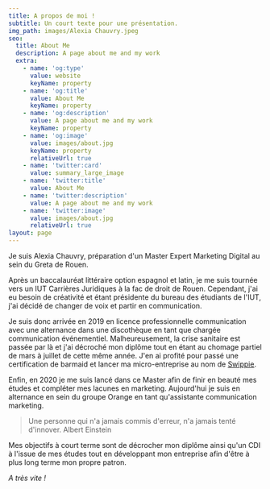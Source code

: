```yaml
---
title: A propos de moi !
subtitle: Un court texte pour une présentation.
img_path: images/Alexia Chauvry.jpeg
seo:
  title: About Me
  description: A page about me and my work
  extra:
    - name: 'og:type'
      value: website
      keyName: property
    - name: 'og:title'
      value: About Me
      keyName: property
    - name: 'og:description'
      value: A page about me and my work
      keyName: property
    - name: 'og:image'
      value: images/about.jpg
      keyName: property
      relativeUrl: true
    - name: 'twitter:card'
      value: summary_large_image
    - name: 'twitter:title'
      value: About Me
    - name: 'twitter:description'
      value: A page about me and my work
    - name: 'twitter:image'
      value: images/about.jpg
      relativeUrl: true
layout: page
---
```

Je suis Alexia Chauvry, préparation d'un Master Expert Marketing Digital au sein du Greta de Rouen.

Après un baccalauréat littéraire option espagnol et latin, je me suis tournée vers un IUT Carrières Juridiques à la fac de droit de Rouen. Cependant, j'ai eu besoin de créativité et étant présidente du bureau des étudiants de l'IUT, j'ai décidé de changer de voix et partir en communication.

Je suis donc arrivée en 2019 en licence professionnelle communication avec une alternance dans une discothèque en tant que chargée communication événementiel. Malheureusement, la crise sanitaire est passée par là et j'ai décroché mon diplôme tout en étant au chomage partiel de mars à juillet de cette même année. J'en ai profité pour passé une certification de barmaid et lancer ma micro-entreprise au nom de [Swippie](swippie.fr).

Enfin, en 2020 je me suis lancé dans ce Master afin de finir en beauté mes études et compléter mes lacunes en marketing. Aujourd'hui je suis en alternance en sein du groupe Orange en tant qu'assistante communication marketing.

> Une personne qui n'a jamais commis d'erreur, n'a jamais tenté d'innover. Albert Einstein

Mes objectifs à court terme sont de décrocher mon diplôme ainsi qu'un CDI à l'issue de mes études tout en développant mon entreprise afin d'être à plus long terme mon propre patron.

*A très vite !*
